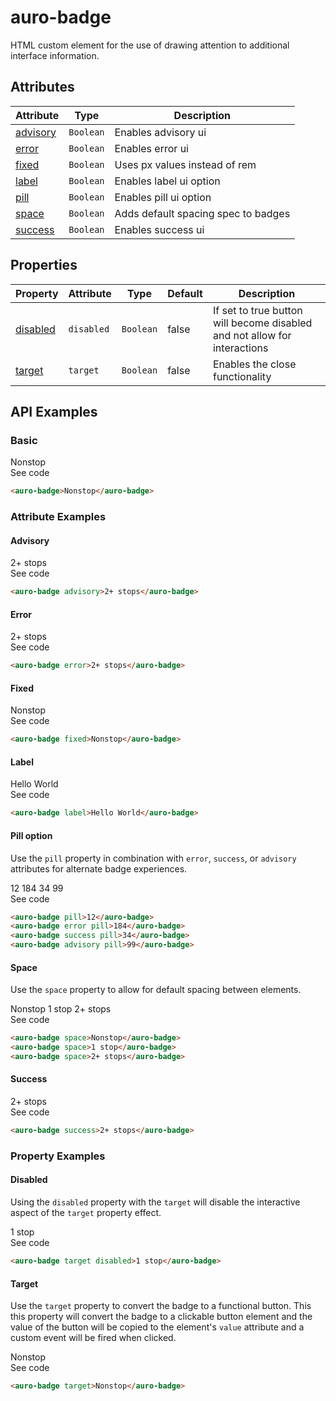 

# auro-badge

HTML custom element for the use of drawing attention to additional interface information.

## Attributes

| Attribute  | Type      | Description                         |
|------------|-----------|-------------------------------------|
| [advisory](#advisory) | `Boolean` | Enables advisory ui                 |
| [error](#error)    | `Boolean` | Enables error ui                    |
| [fixed](#fixed)    | `Boolean` | Uses px values instead of rem       |
| [label](#label)    | `Boolean` | Enables label ui option             |
| [pill](#pill)     | `Boolean` | Enables pill ui option              |
| [space](#space)    | `Boolean` | Adds default spacing spec to badges |
| [success](#success)  | `Boolean` | Enables success ui                  |

## Properties

| Property   | Attribute  | Type      | Default | Description                                      |
|------------|------------|-----------|---------|--------------------------------------------------|
| [disabled](#disabled) | `disabled` | `Boolean` | false   | If set to true button will become disabled and not allow for interactions |
| [target](#target)   | `target`   | `Boolean` | false   | Enables the close functionality                  |

## API Examples

### Basic

<div class="twoColDemoRow">
  <div>
    <div class="exampleWrapper">
      <auro-badge>Nonstop</auro-badge>
    </div>
<auro-accordion lowProfile justifyRight>
  <span slot="trigger">See code</span>

```html
<auro-badge>Nonstop</auro-badge>
```

</auro-accordion>

### Attribute Examples

#### Advisory

<div class="exampleWrapper">
  <auro-badge advisory>2+ stops</auro-badge>
</div>
<auro-accordion lowProfile justifyRight>
  <span slot="trigger">See code</span>

```html
<auro-badge advisory>2+ stops</auro-badge>
```

</auro-accordion>

#### Error

<div class="exampleWrapper">
  <auro-badge error>2+ stops</auro-badge>
</div>
<auro-accordion lowProfile justifyRight>
  <span slot="trigger">See code</span>

```html
<auro-badge error>2+ stops</auro-badge>
```

</auro-accordion>

#### Fixed

<div class="exampleWrapper">
  <auro-badge fixed>Nonstop</auro-badge>
</div>
<auro-accordion lowProfile justifyRight>
  <span slot="trigger">See code</span>

```html
<auro-badge fixed>Nonstop</auro-badge>
```

</auro-accordion>

#### Label

<div class="exampleWrapper">
  <auro-badge label>Hello World</auro-badge>
</div>
<auro-accordion lowProfile justifyRight>
  <span slot="trigger">See code</span>

```html
<auro-badge label>Hello World</auro-badge>
```

</auro-accordion>

#### Pill option

Use the `pill` property in combination with `error`, `success`, or `advisory` attributes for alternate badge experiences.

<div class="exampleWrapper">
  <auro-badge pill>12</auro-badge>
  <auro-badge error pill>184</auro-badge>
  <auro-badge success pill>34</auro-badge>
  <auro-badge advisory pill>99</auro-badge>
</div>
<auro-accordion lowProfile justifyRight>
  <span slot="trigger">See code</span>

```html
<auro-badge pill>12</auro-badge>
<auro-badge error pill>184</auro-badge>
<auro-badge success pill>34</auro-badge>
<auro-badge advisory pill>99</auro-badge>
```

</auro-accordion>

#### Space

Use the `space` property to allow for default spacing between elements.

<div class="exampleWrapper">
  <auro-badge space>Nonstop</auro-badge>
  <auro-badge space>1 stop</auro-badge>
  <auro-badge space>2+ stops</auro-badge>
</div>
<auro-accordion lowProfile justifyRight>
  <span slot="trigger">See code</span>

```html
<auro-badge space>Nonstop</auro-badge>
<auro-badge space>1 stop</auro-badge>
<auro-badge space>2+ stops</auro-badge>
```

</auro-accordion>

#### Success

<div class="exampleWrapper">
  <auro-badge success>2+ stops</auro-badge>
</div>
<auro-accordion lowProfile justifyRight>
  <span slot="trigger">See code</span>

```html
<auro-badge success>2+ stops</auro-badge>
```

</auro-accordion>

### Property Examples

#### Disabled

Using the `disabled` property with the `target` will disable the interactive aspect of the `target` property effect.

<div class="exampleWrapper">
  <auro-badge target disabled>1 stop</auro-badge>
</div>
<auro-accordion lowProfile justifyRight>
  <span slot="trigger">See code</span>

```html
<auro-badge target disabled>1 stop</auro-badge>
```

</auro-accordion>

#### Target

Use the `target` property to convert the badge to a functional button. This this property will convert the badge to a clickable button element and the value of the button will be copied to the element's `value` attribute and a custom event will be fired when clicked.

<div class="exampleWrapper">
  <auro-badge target>Nonstop</auro-badge>
</div>
<auro-accordion lowProfile justifyRight>
  <span slot="trigger">See code</span>

```html
<auro-badge target>Nonstop</auro-badge>
```

</auro-accordion>
